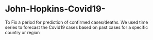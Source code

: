 # John-Hopkins-Covid19-
To Fix a period for prediction of confirmed cases/deaths. We used time series to forecast the Covid19 cases based on past cases for a specific country or region
